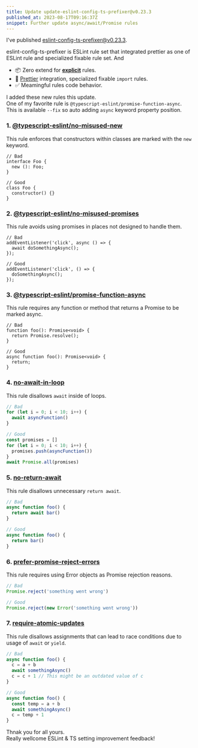 ```yaml
---
title: Update update-eslint-config-ts-prefixer@v0.23.3
published_at: 2023-08-17T09:16:37Z
snippet: Further update async/await/Promise rules
---
```


I've published [eslint-config-ts-prefixer@v0.23.3](https://github.com/laststance/eslint-config-ts-prefixer).

eslint-config-ts-prefixer is ESLint rule set that integrated prettier as one of ESLint rule and specialized fixable rule set.
And

- 📦 Zero extend for [**explicit**](https://github.com/laststance/eslint-config-ts-prefixer/blob/main/index.js) rules.
- 💅 [Prettier](https://prettier.io/) integration, specialized fixable `import` rules.
- ✅ Meamingful rules code behavior.

I added these new rules this update.\
One of my favorite rule is `@typescript-eslint/promise-function-async`.\
This is available `--fix` so auto adding `async` keyword property position.

### 1. [@typescript-eslint/no-misused-new](https://github.com/typescript-eslint/typescript-eslint/blob/main/packages/eslint-plugin/docs/rules/no-misused-new.md)

This rule enforces that constructors within classes are marked with the `new` keyword.

```javacript
// Bad
interface Foo {
  new (): Foo;
}

// Good
class Foo {
  constructor() {}
}
```

### 2. [@typescript-eslint/no-misused-promises](https://github.com/typescript-eslint/typescript-eslint/blob/main/packages/eslint-plugin/docs/rules/no-misused-promises.md)

This rule avoids using promises in places not designed to handle them.

```javacript
// Bad
addEventListener('click', async () => {
  await doSomethingAsync();
});

// Good
addEventListener('click', () => {
  doSomethingAsync();
});
```

### 3. [@typescript-eslint/promise-function-async](https://github.com/typescript-eslint/typescript-eslint/blob/main/packages/eslint-plugin/docs/rules/promise-function-async.md)

This rule requires any function or method that returns a Promise to be marked async.

```javacript
// Bad
function foo(): Promise<void> {
  return Promise.resolve();
}

// Good
async function foo(): Promise<void> {
  return;
}
```

### 4. [no-await-in-loop](https://eslint.org/docs/rules/no-await-in-loop)

This rule disallows `await` inside of loops.

```javascript
// Bad
for (let i = 0; i < 10; i++) {
  await asyncFunction()
}

// Good
const promises = []
for (let i = 0; i < 10; i++) {
  promises.push(asyncFunction())
}
await Promise.all(promises)
```

### 5. [no-return-await](https://eslint.org/docs/rules/no-return-await)

This rule disallows unnecessary `return await`.

```javascript
// Bad
async function foo() {
  return await bar()
}

// Good
async function foo() {
  return bar()
}
```

### 6. [prefer-promise-reject-errors](https://eslint.org/docs/rules/prefer-promise-reject-errors)

This rule requires using Error objects as Promise rejection reasons.

```javascript
// Bad
Promise.reject('something went wrong')

// Good
Promise.reject(new Error('something went wrong'))
```

### 7. [require-atomic-updates](https://eslint.org/docs/rules/require-atomic-updates)

This rule disallows assignments that can lead to race conditions due to usage of `await` or `yield`.

```javascript
// Bad
async function foo() {
  c = a + b
  await somethingAsync()
  c = c + 1 // This might be an outdated value of c
}

// Good
async function foo() {
  const temp = a + b
  await somethingAsync()
  c = temp + 1
}
```

Thnak you for all yours.\
Really wellcome ESLint & TS setting improvement feedback!
